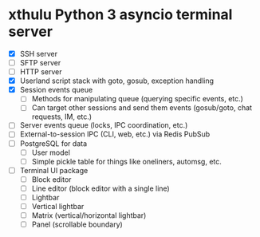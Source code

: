 # xthulu Python 3 asyncio terminal server

- [x] SSH server
- [ ] SFTP server
- [ ] HTTP server
- [x] Userland script stack with goto, gosub, exception handling
- [x] Session events queue
  - [ ] Methods for manipulating queue (querying specific events, etc.)
  - [ ] Can target other sessions and send them events (gosub/goto, chat requests, IM, etc.)
- [ ] Server events queue (locks, IPC coordination, etc.)
- [ ] External-to-session IPC (CLI, web, etc.) via Redis PubSub
- [ ] PostgreSQL for data
  - [ ] User model
  - [ ] Simple pickle table for things like oneliners, automsg, etc.
- [ ] Terminal UI package
  - [ ] Block editor
  - [ ] Line editor (block editor with a single line)
  - [ ] Lightbar
  - [ ] Vertical lightbar
  - [ ] Matrix (vertical/horizontal lightbar)
  - [ ] Panel (scrollable boundary)
